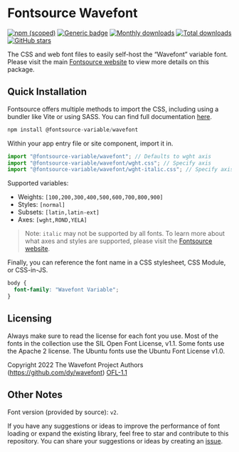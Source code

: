 # Fontsource Wavefont

[![npm (scoped)](https://img.shields.io/npm/v/@fontsource-variable/wavefont?color=brightgreen)](https://www.npmjs.com/package/@fontsource-variable/wavefont) [![Generic badge](https://img.shields.io/badge/fontsource-passing-brightgreen)](https://github.com/fontsource/fontsource) [![Monthly downloads](https://badgen.net/npm/dm/@fontsource-variable/wavefont)](https://github.com/fontsource/fontsource) [![Total downloads](https://badgen.net/npm/dt/@fontsource-variable/wavefont)](https://github.com/fontsource/fontsource) [![GitHub stars](https://img.shields.io/github/stars/fontsource/fontsource.svg?style=social&label=Star)](https://github.com/fontsource/fontsource/stargazers)

The CSS and web font files to easily self-host the “Wavefont” variable font. Please visit the main [Fontsource website](https://fontsource.org/fonts/wavefont) to view more details on this package.

## Quick Installation

Fontsource offers multiple methods to import the CSS, including using a bundler like Vite or using SASS. You can find full documentation [here](https://fontsource.org/docs/getting-started/introduction).

```javascript
npm install @fontsource-variable/wavefont
```

Within your app entry file or site component, import it in.

```javascript
import "@fontsource-variable/wavefont"; // Defaults to wght axis
import "@fontsource-variable/wavefont/wght.css"; // Specify axis
import "@fontsource-variable/wavefont/wght-italic.css"; // Specify axis and style
```

Supported variables:
- Weights: `[100,200,300,400,500,600,700,800,900]`
- Styles: `[normal]`
- Subsets: `[latin,latin-ext]`
- Axes: `[wght,ROND,YELA]`

> Note: `italic` may not be supported by all fonts. To learn more about what axes and styles are supported, please visit the [Fontsource website](https://fontsource.org/fonts/wavefont).

Finally, you can reference the font name in a CSS stylesheet, CSS Module, or CSS-in-JS.

```css
body {
  font-family: "Wavefont Variable";
}
```

## Licensing
Always make sure to read the license for each font you use. Most of the fonts in the collection use the SIL Open Font License, v1.1. Some fonts use the Apache 2 license. The Ubuntu fonts use the Ubuntu Font License v1.0.

Copyright 2022 The Wavefont Project Authors (https://github.com/dy/wavefont)
[OFL-1.1](http://scripts.sil.org/OFL)

## Other Notes
Font version (provided by source): `v2`.

If you have any suggestions or ideas to improve the performance of font loading or expand the existing library, feel free to star and contribute to this repository. You can share your suggestions or ideas by creating an [issue](https://github.com/fontsource/fontsource/issues).